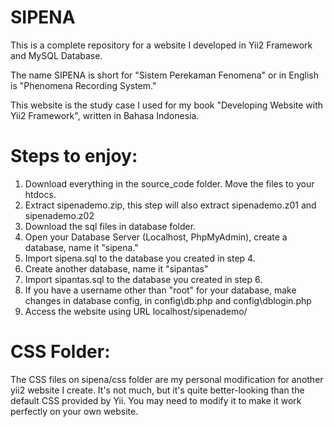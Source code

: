 # SIPENA

This is a complete repository for a website I developed in Yii2 Framework and MySQL Database.

The name SIPENA is short for "Sistem Perekaman Fenomena" or in English is "Phenomena Recording System."

This website is the study case I used for my book "Developing Website with Yii2 Framework", written in Bahasa Indonesia.

# Steps to enjoy:
1. Download everything in the source_code folder. Move the files to your htdocs.
2. Extract sipenademo.zip, this step will also extract sipenademo.z01 and sipenademo.z02
3. Download the sql files in database folder. 
4. Open your Database Server (Localhost, PhpMyAdmin), create a database, name it "sipena."
5. Import sipena.sql to the database you created in step 4.
6. Create another database, name it "sipantas"
7. Import sipantas.sql to the database you created in step 6.
8. If you have a username other than "root" for your database, make changes in database config, in config\db.php and config\dblogin.php
9. Access the website using URL localhost/sipenademo/

# CSS Folder:
The CSS files on sipena/css folder are my personal modification for another yii2 website I create. It's not much, but it's quite better-looking than the default CSS provided by Yii. You may need to modify it to make it work perfectly on your own website.
